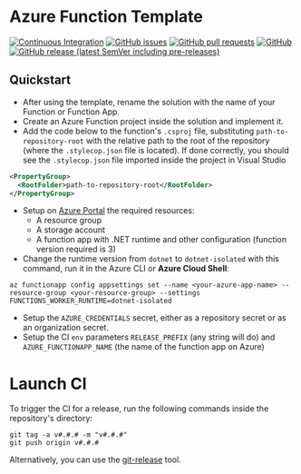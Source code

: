 # Azure Function Template
[![Continuous Integration](https://github.com/e-scooter-2077/azure-function-template/actions/workflows/ci.yml/badge.svg?event=push)](https://github.com/e-scooter-2077/azure-function-template/actions/workflows/ci.yml)
[![GitHub issues](https://img.shields.io/github/issues-raw/e-scooter-2077/azure-function-template?style=plastic)](https://github.com/e-scooter-2077/azure-function-template/issues)
[![GitHub pull requests](https://img.shields.io/github/issues-pr-raw/e-scooter-2077/azure-function-template?style=plastic)](https://github.com/e-scooter-2077/azure-function-template/pulls)
[![GitHub](https://img.shields.io/github/license/e-scooter-2077/azure-function-template?style=plastic)](/LICENSE)
[![GitHub release (latest SemVer including pre-releases)](https://img.shields.io/github/v/release/e-scooter-2077/azure-function-template?include_prereleases&style=plastic)](https://github.com/e-scooter-2077/azure-function-template/releases)
## Quickstart
* After using the template, rename the solution with the name of your Function or Function App.
* Create an Azure Function project inside the solution and implement it.
* Add the code below to the function's `.csproj` file, substituting `path-to-repository-root` with the relative path to the root of the repository (where the `.stylecop.json` file is located).
If done correctly, you should see the `.stylecop.json` file imported inside the project in Visual Studio
```xml
<PropertyGroup>
  <RootFolder>path-to-repository-root</RootFolder>
</PropertyGroup>
```
* Setup on [Azure Portal](https://portal.azure.com/#home) the required resources:
  * A resource group
  * A storage account
  * A function app with .NET runtime and other configuration (function version required is 3)
* Change the runtime version from `dotnet` to `dotnet-isolated` with this command, run it in the Azure CLI or **Azure Cloud Shell**:
```
az functionapp config appsettings set --name <your-azure-app-name> --resource-group <your-resource-group> --settings FUNCTIONS_WORKER_RUNTIME=dotnet-isolated
```
* Setup the `AZURE_CREDENTIALS` secret, either as a repository secret or as an organization secret. 
* Setup the CI `env` parameters `RELEASE_PREFIX` (any string will do) and `AZURE_FUNCTIONAPP_NAME` (the name of the function app on Azure)

# Launch CI
To trigger the CI for a release, run the following commands inside the repository's directory:

```
git tag -a v#.#.# -m "v#.#.#"
git push origin v#.#.#
```

Alternatively, you can use the [git-release](https://github.com/francescodente/git-release) tool.
